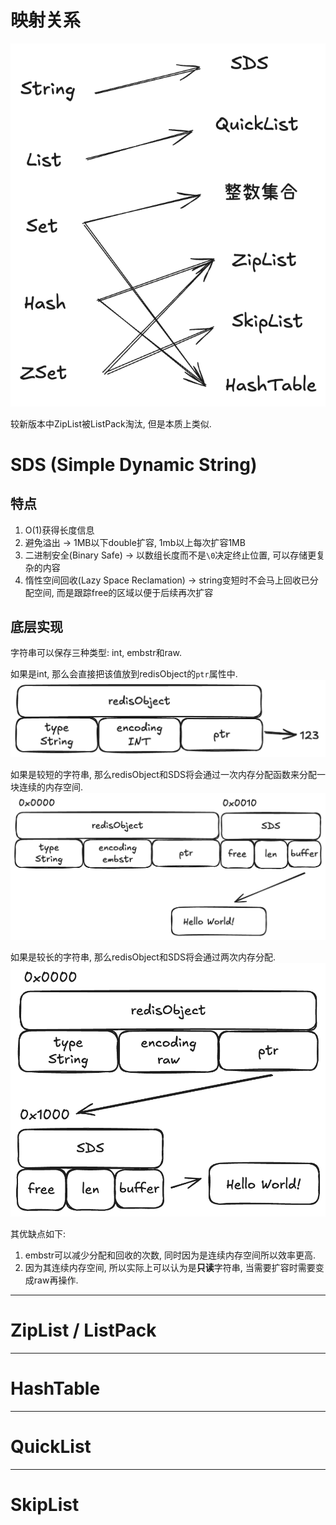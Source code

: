 # 映射关系

![映射关系](./pic/3_1.png)

较新版本中ZipList被ListPack淘汰, 但是本质上类似.

# SDS (Simple Dynamic String)

## 特点
1. O(1)获得长度信息
2. 避免溢出 &rarr; 1MB以下double扩容, 1mb以上每次扩容1MB
3. 二进制安全(Binary Safe) &rarr; 以数组长度而不是`\0`决定终止位置, 可以存储更复杂的内容
4. 惰性空间回收(Lazy Space Reclamation) &rarr; string变短时不会马上回收已分配空间, 而是跟踪free的区域以便于后续再次扩容

## 底层实现

字符串可以保存三种类型: int, embstr和raw.

如果是int, 那么会直接把该值放到redisObject的`ptr`属性中.
![encoding=int](./pic/2_1.png)

如果是较短的字符串, 那么redisObject和SDS将会通过一次内存分配函数来分配一块连续的内存空间.
![encoding=embstr](./pic/2_2.png)

如果是较长的字符串, 那么redisObject和SDS将会通过两次内存分配.
![encoding=raw](./pic/2_3.png)

其优缺点如下:
1. embstr可以减少分配和回收的次数, 同时因为是连续内存空间所以效率更高.
2. 因为其连续内存空间, 所以实际上可以认为是**只读**字符串, 当需要扩容时需要变成raw再操作.

---

# ZipList / ListPack

---

# HashTable

---

# QuickList

---

# SkipList

